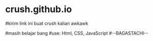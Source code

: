 # crush.github.io
#kirim link ini buat crush kalian awkawk

#masih belajar bang
#use: Html, CSS, JavaScript
#--BAGASTACHI--
